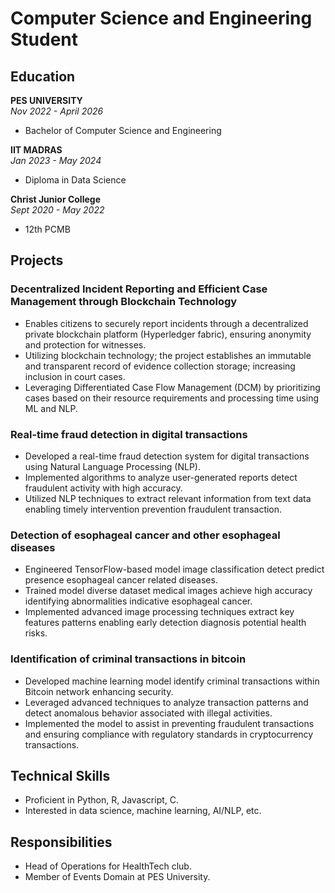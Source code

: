 # Computer Science and Engineering Student

## Education

**PES UNIVERSITY**  
_Nov 2022 - April 2026_  
- Bachelor of Computer Science and Engineering

**IIT MADRAS**  
_Jan 2023 - May 2024_  
- Diploma in Data Science

**Christ Junior College**  
_Sept 2020 - May 2022_  
- 12th PCMB

## Projects

### Decentralized Incident Reporting and Efficient Case Management through Blockchain Technology
- Enables citizens to securely report incidents through a decentralized private blockchain platform (Hyperledger fabric), ensuring anonymity and protection for witnesses.
- Utilizing blockchain technology; the project establishes an immutable and transparent record of evidence collection storage; increasing inclusion in court cases.
- Leveraging Differentiated Case Flow Management (DCM) by prioritizing cases based on their resource requirements and processing time using ML and NLP.

### Real-time fraud detection in digital transactions
- Developed a real-time fraud detection system for digital transactions using Natural Language Processing (NLP).
- Implemented algorithms to analyze user-generated reports detect fraudulent activity with high accuracy.
- Utilized NLP techniques to extract relevant information from text data enabling timely intervention prevention fraudulent transaction.

### Detection of esophageal cancer and other esophageal diseases
- Engineered TensorFlow-based model image classification detect predict presence esophageal cancer related diseases.
- Trained model diverse dataset medical images achieve high accuracy identifying abnormalities indicative esophageal cancer.
- Implemented advanced image processing techniques extract key features patterns enabling early detection diagnosis potential health risks.

### Identification of criminal transactions in bitcoin
- Developed machine learning model identify criminal transactions within Bitcoin network enhancing security.
- Leveraged advanced techniques to analyze transaction patterns and detect anomalous behavior associated with illegal activities.
- Implemented the model to assist in preventing fraudulent transactions and ensuring compliance with regulatory standards in cryptocurrency transactions.

## Technical Skills
- Proficient in Python, R, Javascript, C.
- Interested in data science, machine learning, AI/NLP, etc.

## Responsibilities
- Head of Operations for HealthTech club.
- Member of Events Domain at PES University.

